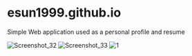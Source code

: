 # esun1999.github.io

Simple Web application used as a personal profile and resume

![Screenshot_32](https://user-images.githubusercontent.com/31246536/63137469-687bdb00-bfa4-11e9-912f-dfb908954db8.png)
![Screenshot_33](https://user-images.githubusercontent.com/31246536/63137470-687bdb00-bfa4-11e9-9ae1-3e18ff65dcc7.png)
![1](https://user-images.githubusercontent.com/31246536/63137457-5dc14600-bfa4-11e9-9876-1bda4cbfb23d.png)
